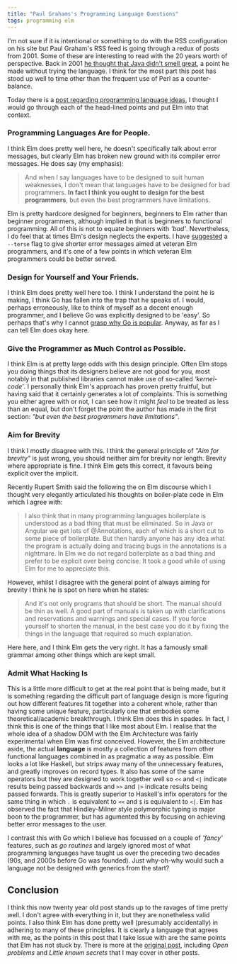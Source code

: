```yaml
---
title: "Paul Grahams's Programming Language Questions"
tags: programming elm 
---
```


I'm not sure if it is intentional or something to do with the RSS configuration on his site but Paul Graham's RSS feed is going through a redux of posts from 2001. Some of these are interesting to read with the 20 years worth of perspective. Back in 2001 [he thought that Java didn't smell great](http://www.paulgraham.com/javacover.html), a point he made without trying the language. I think for the most part this post has stood up well to time other than the frequent use of Perl as a counter-balance. 

Today there is a [post regarding programming language ideas](http://www.paulgraham.com/langdes.html), I thought I would go through each of the head-lined points and put Elm into that context. 


### Programming Languages Are for People.

I think Elm does pretty well here, he doesn't specifically talk about error messages, but clearly Elm has broken new ground with its compiler error messages. He does say (my emphasis):

> And when I say languages have to be designed to suit human weaknesses, I don't mean that languages have to be designed for bad programmers. **In fact I think you ought to design for the best programmers**, but even the best programmers have limitations.

Elm is pretty hardcore designed for beginners, beginners to Elm rather than beginner programmers, although implied in that is beginners to functional programming. All of this is not to equate beginners with *'bad'*. Nevertheless, I do feel that at times Elm's design neglects the experts. I have [suggested](/posts/2021-01-18-terser-error-message/) a `--terse` flag to give shorter error messages aimed at veteran Elm programmers, and it's one of a few points in which veteran Elm programmers could be better served.

### Design for Yourself and Your Friends.

I think Elm does pretty well here too. I think I understand the point he is making, I think Go has fallen into the trap that he speaks of. I would, perhaps erroneously, like to think of myself as a decent enough programmer, and I believe Go was explicitly designed to be 'easy'. So perhaps that's why I cannot [grasp why Go is popular](/posts/2021-02-22-go-not-for-me/). Anyway, as far as I can tell Elm does okay here.

### Give the Programmer as Much Control as Possible.

I think Elm is at pretty large odds with this design principle. Often Elm stops you doing things that its designers believe are not good for you, most notably in that published libraries cannot make use of so-called *'kernel-code'*. I personally think Elm's approach has proven pretty fruitful, but having said that it certainly generates a lot of complaints. This is something you either agree with or not, I can see how it might *feel* to be treated as less than an equal, but don't forget the point the author has made in the first section: *"but even the best programmers have limitations"*.

### Aim for Brevity

I think I mostly disagree with this. I think the general principle of *"Aim for brevity"* is just wrong, you should neither aim for brevity nor length. Brevity where appropriate is fine. I think Elm gets this correct, it favours being explicit over the implicit.

Recently Rupert Smith said the following the on Elm discourse which I thought very elegantly articulated his thoughts on boiler-plate code in Elm which I agree with:

> I also think that in many programming languages boilerplate is understood as a bad thing that must be eliminated. So in Java or Angular we get lots of @Annotations, each of which is a short cut to some piece of boilerplate. But then hardly anyone has any idea what the program is actually doing and tracing bugs in the annotations is a nightmare. In Elm we do not regard boilerplate as a bad thing and prefer to be explicit over being concise. It took a good while of using Elm for me to appreciate this.

However, whilst I disagree with the general point of always aiming for brevity I think he is spot on here when he states:

> And it's not only programs that should be short. The manual should be thin as well. A good part of manuals is taken up with clarifications and reservations and warnings and special cases. If you force yourself to shorten the manual, in the best case you do it by fixing the things in the language that required so much explanation.

Here here, and I think Elm gets the very right. It has a famously small grammar among other things which are kept small.

### Admit What Hacking Is

This is a little more difficult to get at the real point that is being made, but it is something regarding the difficult part of language design is more figuring out how different features fit together into a coherent whole, rather than having some unique feature, particularly one that embodies some theoretical/academic breakthrough. I think Elm does this in spades. In fact, I think this is one of the things that I like most about Elm. I realise that the whole idea of a shadow DOM with the Elm Architecture was fairly experimental when Elm was first conceived. However, the Elm architecture aside, the actual **language** is mostly a collection of features from other functional languages combined in as pragmatic a way as possible. Elm looks a lot like Haskell, but strips away many of the unnecessary features, and greatly improves on record types. It also has some of the same operators but they are designed to work together well so `<<` and `<|` indicate results being passed backwards and `>>` and `|>` indicate results being passed forwards. This is greatly superior to Haskell's infix operators for the same thing in which `.` is equivalent to `<<` and `$` is equivalent to `<|`.  Elm has observed the fact that Hindley-Milner style polymorphic typing is major boon to the programmer, but has agumented this by focusing on achieving better error messages to the user.

I contrast this with Go which I believe has focussed on a couple of *'fancy'* features, such as *go routines* and largely ignored most of what programming languages have taught us over the preceding two decades (90s, and 2000s before Go was founded). Just why-oh-why would such a language not be designed with generics from the start?


## Conclusion

I think this now twenty year old post stands up to the ravages of time pretty well. I don't agree with everything in it, but they are nonetheless valid points. I also think Elm has done pretty well (presumably accidentally) in adhering to many of these principles. It is clearly a language that agrees with me, as the points in this post that I take issue with are the same points that Elm has not stuck by. There is more at the [original post](http://www.paulgraham.com/langdes.html), including *Open problems* and *Little known secrets* that I may cover in other posts.
